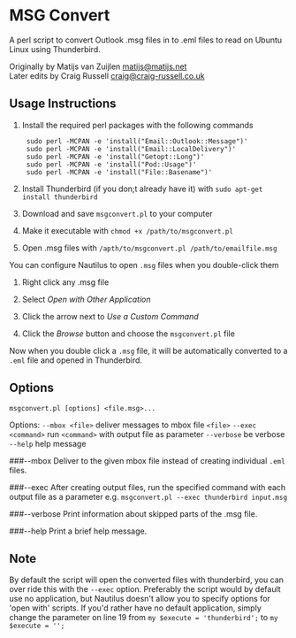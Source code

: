 # MSG Convert

A perl script to convert Outlook .msg files in to .eml files to read on Ubuntu Linux using Thunderbird.

Originally by Matijs van Zuijlen [matijs@matijs.net](matijs@matijs.net)    
Later edits by Craig Russell [craig@craig-russell.co.uk](craig@craig-russell.co.uk)

## Usage Instructions

1. Install the required perl packages with the following commands    

        sudo perl -MCPAN -e 'install("Email::Outlook::Message")'
        sudo perl -MCPAN -e 'install("Email::LocalDelivery")'
        sudo perl -MCPAN -e 'install("Getopt::Long")'
        sudo perl -MCPAN -e 'install("Pod::Usage")'
        sudo perl -MCPAN -e 'install("File::Basename")'
    
2. Install Thunderbird (if you don;t already have it) with `sudo apt-get install thunderbird`

3. Download and save `msgconvert.pl` to your computer

4. Make it executable with `chmod +x /path/to/msgconvert.pl`

5. Open .msg files with `/apth/to/msgconvert.pl /path/to/emailfile.msg`    

You can configure Nautilus to open `.msg` files when you double-click them    

1. Right click any .msg file

2. Select *Open with Other Application*

3. Click the arrow next to *Use a Custom Command*

4. Click the *Browse* button and choose the `msgconvert.pl` file

Now when you double click a `.msg` file, it will be automatically converted to a `.eml` file and opened in Thunderbird.

## Options
`msgconvert.pl [options] <file.msg>...`

Options:
`--mbox <file>`     deliver messages to mbox file `<file>`
`--exec <command>`  run `<command>` with output file as parameter
`--verbose`         be verbose
`--help`            help message

###--mbox
Deliver to the given mbox file instead of creating individual `.eml` files.

###--exec
After creating output files, run the specified command with each
output file as a parameter
e.g. `msgconvert.pl --exec thunderbird input.msg`

###--verbose
Print information about skipped parts of the .msg file.

###--help
Print a brief help message.

## Note

By default the script will open the converted files with thunderbird, you can over ride this with the `--exec` option.
Preferably the script would by default use no application, but Nautilus doesn't allow you to specify options for 'open with' scripts.
If you'd rather have no default application, simply change the parameter on line 19 from `my $execute = 'thunderbird';` to `my $execute = '';`
